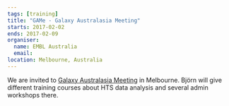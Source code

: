 ```yaml
---
tags: [training]
title: "GAMe - Galaxy Australasia Meeting"
starts: 2017-02-02
ends: 2017-02-09
organiser:
  name: EMBL Australia
  email: 
location: Melbourne, Australia
---
```


We are invited to [Galaxy Australasia Meeting](https://www.embl-abr.org.au/game2017) in Melbourne. Björn will give different training courses about HTS data analysis and several admin workshops there.
